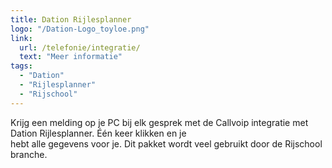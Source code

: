 ```yaml
---
title: Dation Rijlesplanner
logo: "/Dation-Logo_toyloe.png"
link:
  url: /telefonie/integratie/
  text: "Meer informatie"
tags:
  - "Dation"
  - "Rijlesplanner"
  - "Rijschool"
---
```

Krijg een melding op je PC bij elk gesprek met de Callvoip integratie met Dation Rijlesplanner. Één keer klikken en je<br>
hebt alle gegevens voor je. Dit pakket wordt veel gebruikt door de Rijschool branche.
